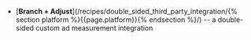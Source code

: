 * [**Branch + Adjust**](/recipes/double_sided_third_party_integration/{% section platform %}{{page.platform}}{% endsection %}/) -- a double-sided custom ad measurement integration
